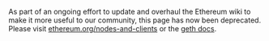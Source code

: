 As part of an ongoing effort to update and overhaul the Ethereum wiki to make it more useful to our community, this page has now been deprecated. Please visit [ethereum.org/nodes-and-clients](https://ethereum.org/developers/docs/nodes-and-clients) or the [geth docs](https://geth.ethereum.org).